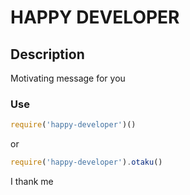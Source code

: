 # HAPPY DEVELOPER

## Description

Motivating message for you

### Use

 ```js
 require('happy-developer')()
 ```

or

  ```js
 require('happy-developer').otaku()
 ```

I thank me
